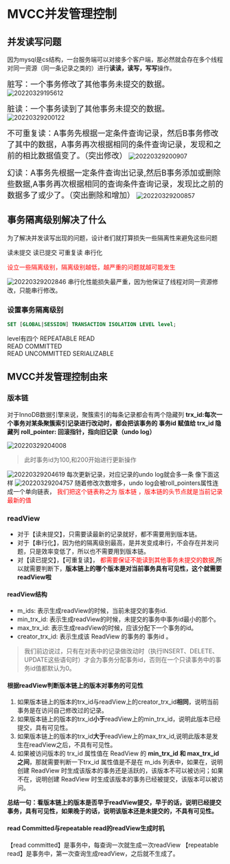 # MVCC并发管理控制

## 并发读写问题

因为mysql是cs结构，一台服务端可以对接多个客户端，那必然就会存在多个线程对同一资源（同一条记录之类的）进行**读读，读写，写写**操作。

<font size= 4>脏写：一个事务修改了其他事务未提交的数据。</font>
![20220329195612](https://img.ggball.top/picGo/20220329195612.png)

<font size= 4> 脏读：一个事务读到了其他事务未提交的数据。</font>
![20220329200122](https://img.ggball.top/picGo/20220329200122.png)

<font size= 4>不可重复读：A事务先根据一定条件查询记录，然后B事务修改了其中的数据，A事务再次根据相同的条件查询记录，发现和之前的相比数据值变了。（突出修改）</font>
![20220329200907](https://img.ggball.top/picGo/20220329200907.png)

<font size= 4>幻读：A事务先根据一定条件查询出记录,然后B事务添加或删除些数据,A事务再次根据相同的查询条件查询记录，发现比之前的数据多了或少了。（突出删除和增加）</font>
![20220329200857](https://img.ggball.top/picGo/20220329200857.png)

## 事务隔离级别解决了什么

为了解决并发读写出现的问题，设计者们就打算损失一些隔离性来避免这些问题

读未提交
读已提交
可重复读
串行化

<font color= red>设立一些隔离级别，隔离级别越低，越严重的问题就越可能发生</font>

![20220329202846](https://img.ggball.top/picGo/20220329202846.png)
串行化性能损失最严重，因为他保证了线程对同一资源修改，只能串行修改。

### 设置事务隔离级别

```sql
SET [GLOBAL|SESSION] TRANSACTION ISOLATION LEVEL level;
```

level有四个
REPEATABLE READ  
READ COMMITTED  
READ UNCOMMITTED
SERIALIZABLE


## MVCC并发管理控制由来

### 版本链

对于InnoDB数据引擎来说，聚簇索引的每条记录都会有两个隐藏列
**trx_id:每次一个事务对某条聚簇索引记录进行改动时，都会把该事务的 事务id 赋值给 trx_id 隐藏列**
**roll_pointer: 回滚指针，指向旧记录（undo log）**

![20220329204008](https://img.ggball.top/picGo/20220329204008.png)
> 此时事务id为100,和200开始进行更新操作

![20220329204619](https://img.ggball.top/picGo/20220329204619.png)
每次更新记录，对应记录的undo log就会多一条 像下面这样
![20220329204757](https://img.ggball.top/picGo/20220329204757.png)
随着修改次数增多，undo log会被roll_pointers属性连成一个单向链表，<font color= red> 我们把这个链表称之为 版本链 ，版本链的头节点就是当前记录最新的值</font>

### readView

- 对于【读未提交】，只需要读最新的记录就好，都不需要用到版本链。
- 对于【串行化】，因为他的隔离级别最高，是并发变成串行，不会存在并发问题，只是效率变低了，所以也不需要用到版本链。
- 对【读已提交】，【可重复读】， <font color= red> 都需要保证不能读到其他事务未提交的数据</font>,所以就需要判断下，**版本链上的哪个版本是对当前事务具有可见性，这个就需要readView啦**

#### readView结构

- m_ids: 表示生成readView的时候，当前未提交的事务id.
- min_trx_id: 表示生成readView的时候，未提交的事务中事务id最小的那个。
- max_trx_id: 表示生成readView的时候，应该分配下一个事务的id。
- creator_trx_id: 表示生成该 ReadView 的事务的 事务id 。

> 我们前边说过，只有在对表中的记录做改动时（执行INSERT、DELETE、UPDATE这些语句时）才会为事务分配事务id，否则在一个只读事务中的事务id值都默认为0。

#### 根据readView判断版本链上的版本对事务的可见性

1. 如果版本链上的版本的trx_id与readView上的creator_trx_id**相同**，说明当前事务是在访问自己修改过的记录。
2. 如果版本链上的版本的trx_id**小于**readView上的min_trx_id，说明此版本已经提交，具有可见性。
3. 如果版本链上的版本的trx_id**大于**readView上的max_trx_id,说明此版本是发生在readView之后，不具有可见性。
4. 如果被访问版本的 trx_id 属性值在 ReadView 的 **min_trx_id 和 max_trx_id 之间**，那就需要判断一下trx_id 属性值是不是在 m_ids 列表中，如果在，说明创建 ReadView 时生成该版本的事务还是活跃的，该版本不可以被访问；如果不在，说明创建 ReadView 时生成该版本的事务已经被提交，该版本可以被访问。

**总结一句：看版本链上的版本是否早于readView提交，早于的话，说明已经提交事务，具有可见性，如果晚于的话，说明该版本还是未提交的，不具有可见性。**

#### read Committed与repeatable read的readView生成时机

【read committed】是事务中，每查询一次就生成一次readView
【repeatable read】是事务中，第一次查询生成readView，之后就不生成了。
